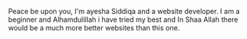 Peace be upon you,
I'm ayesha Siddiqa and a website developer. I am a beginner and Alhamdulillah i have tried my best and In Shaa Allah there would be a much more better websites than this one.
